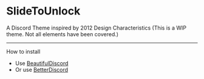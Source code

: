 # SlideToUnlock
A Discord Theme inspired by 2012 Design Characteristics (This is a WIP theme. Not all elements have been covered.)


___

How to install
  * Use [BeautifulDiscord](https://github.com/leovoel/BeautifulDiscord)
  * Or use [BetterDiscord](https://github.com/rauenzi/BetterDiscordApp/releases)
